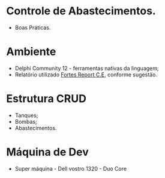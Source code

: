 # Controle de Abastecimentos.
- Boas Práticas.

# Ambiente
- Delphi Community 12 - ferramentas nativas da linguagem;
- Relatório utilizado <a href="https://github.com/fortesinformatica/fortesreport-ce">Fortes Report C.E</a>, conforme sugestão.

# Estrutura CRUD
- Tanques;
- Bombas;
- Abastecimentos.

# Máquina de Dev
- Super máquina - Dell vostro 1320 - Duo Core 
